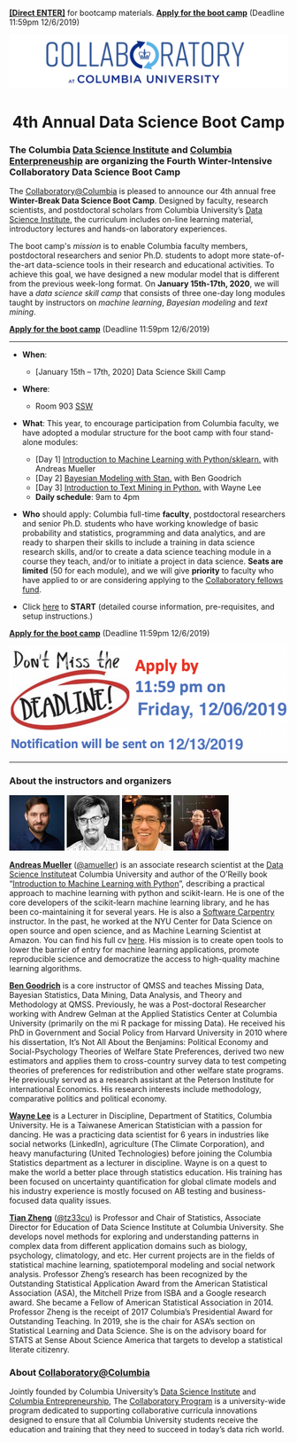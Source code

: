 [**[Direct ENTER]**](/Bootcamp-materials/) for bootcamp materials. [**Apply for the boot camp**](https://forms.gle/TLGbb1NA6E9qzK3V6) (Deadline 11:59pm 12/6/2019)

![collaboratory logo](Misc-files/collaboratory2.png)

<p align="center">
<b> <H1 align="center"> 4th Annual Data Science Boot Camp </H1> </b>
</p> 

### The Columbia [Data Science Institute](http://datascience.columbia.edu/) and [Columbia Enterpreneuship](http://entrepreneurship.columbia.edu/) are organizing the Fourth Winter-Intensive Collaboratory Data Science Boot Camp

The [Collaboratory@Columbia](http://collaboratory.columbia.edu/) is pleased to announce our 4th annual free **Winter-Break Data Science Boot Camp**.  Designed by faculty, research scientists, and postdoctoral scholars from Columbia University’s [Data Science Institute](http://datascience.columbia.edu/), the curriculum includes on-line learning material, introductory lectures and hands-on laboratory experiences. 

The boot camp's *mission* is to enable Columbia faculty members, postdoctoral researchers and senior Ph.D. students to adopt more state-of-the-art data-science tools in their research and educational activities. To achieve this goal, we have designed a new modular model that is different from the previous week-long format. On **January 15th-17th, 2020**, we will have a *data science skill camp* that consists of three one-day long modules taught by instructors on *machine learning*, *Bayesian modeling* and *text mining*. 

[**Apply for the boot camp**](https://forms.gle/TLGbb1NA6E9qzK3V6) (Deadline 11:59pm 12/6/2019)

----

- **When**: 
	- [January 15th – 17th, 2020] Data Science Skill Camp
	
- **Where**: 
	- Room 903 [SSW](http://stat.columbia.edu/location-and-directions/)

- **What**: This year, to encourage participation from Columbia faculty, we have adopted a modular structure for the boot camp with four stand-alone modules:
	- [Day 1] [Introduction to Machine Learning with Python/sklearn.](/Bootcamp-materials/Day1-Machine-Learning/) with Andreas Mueller 
	- [Day 2] [Bayesian Modeling with Stan.](/Bootcamp-materials/Day2-Bayesian-Modeling/) with Ben Goodrich
	- [Day 3] [Introduction to Text Mining in Python.](/Bootcamp-materials/Day3-Text-Mining/) with Wayne Lee
	- **Daily schedule**: 9am to 4pm 

- **Who** should apply: Columbia full-time **faculty**, postdoctoral researchers and senior Ph.D. students who have working knowledge of basic probability and statistics, programming and data analytics, and are ready to sharpen their skills to include a training in data science research skills, and/or to create a data science teaching module in a course they teach, and/or to initiate a project in data science. **Seats are limited** (50 for each module), and we will give **priority** to faculty who have applied to or are considering applying to the [Collaboratory fellows fund](http://entrepreneurship.columbia.edu/collaboratory/collaboratory-fellows-fund/).

- Click [here](https://github.com/DS-BootCamp-Collaboratory-Columbia/AY2019-2020-Winter/blob/master/Bootcamp-materials/README.md) to **START** (detailed course information, pre-requisites, and setup instructions.)

[**Apply for the boot camp**](https://forms.gle/TLGbb1NA6E9qzK3V6) (Deadline 11:59pm 12/6/2019)

![deadline](Misc-files/deadline.png)

----
### About the instructors and organizers
![andy](Misc-files/andy.jpeg) ![Ben](Misc-files/ben.jpeg) ![Wayne](Misc-files/wayne.jpg) ![tian](Misc-files/tian.jpeg)

**[Andreas Mueller](http://amueller.github.io/)** ([@amueller](https://github.com/amueller)) is an associate research scientist at the [Data Science Institute](http://datascience.columbia.edu/)at Columbia University and author of the O’Reilly book “[Introduction to Machine Learning with Python](http://amueller.github.io/#book)”, describing a practical approach to machine learning with python and scikit-learn. He is one of the core developers of the scikit-learn machine learning library, and he has been co-maintaining it for several years. He is also a [Software Carpentry](http://software-carpentry.org/) instructor. In the past, he worked at the NYU Center for Data Science on open source and open science, and as Machine Learning Scientist at Amazon. You can find his full  cv [here](http://amueller.github.io/cv_andreas_mueller.pdf). His mission is to create open tools to lower the barrier of entry for machine learning applications, promote reproducible science and democratize the access to high-quality machine learning algorithms.

**[Ben Goodrich](https://github.com/bgoodri)** is a core instructor of QMSS and teaches Missing Data, Bayesian Statistics, Data Mining, Data Analysis, and Theory and Methodology at QMSS. Previously, he was a Post-doctoral Researcher working with Andrew Gelman at the Applied Statistics Center at Columbia University (primarily on the mi R package for missing Data). He received his PhD in Government and Social Policy from Harvard University in 2010 where his dissertation, It’s Not All About the Benjamins: Political Economy and Social-Psychology Theories of Welfare State Preferences, derived two new estimators and applies them to cross-country survey data to test competing theories of preferences for redistribution and other welfare state programs. He previously served as a research assistant at the Peterson Institute for international Economics.  His research interests include methodology, comparative politics and political economy. 

**[Wayne Lee](https://github.com/leewtai)** is a Lecturer in Discipline, Department of Statitics, Columbia University. He is a Taiwanese American Statistician with a passion for dancing. He was a practicing data scientist for 6 years in industries like social networks (LinkedIn), agriculture (The Climate Corporation), and heavy manufacturing (United Technologies) before joining the Columbia Statistics department as a lecturer in discipline. Wayne is on a quest to make the world a better place through statistics education. His training has been focused on uncertainty quantification for global climate models and his industry experience is mostly focused on AB testing and business-focused data quality issues.  


**[Tian Zheng](http://www.stat.columbia.edu/~tzheng/)** ([@tz33cu](https://github.com/tz33cu)) is Professor and Chair of Statistics, Associate Director for Education of Data Science Institute at Columbia University. She develops novel methods for exploring and understanding patterns in complex data from different application domains such as biology, psychology, climatology, and etc. Her current projects are in the fields of statistical machine learning, spatiotemporal modeling and social network analysis. Professor Zheng’s research has been recognized by the Outstanding Statistical Application Award from the American Statistical Association (ASA), the Mitchell Prize from ISBA and a Google research award. She became a Fellow of American Statistical Association in 2014. Professor Zheng is the receipt of 2017 Columbia’s Presidential Award for Outstanding Teaching. In 2019, she is the chair for ASA’s section on Statistical Learning and Data Science. She is on the advisory board for STATS at Sense About Science America that targets to develop a statistical literate citizenry.


### About [Collaboratory@Columbia](http://collaboratory.columbia.edu/)
Jointly founded by Columbia University’s [Data Science Institute](http://datascience.columbia.edu/) and [Columbia Entrepreneurship](http://entrepreneurship.columbia.edu/), The [Collaboratory Program](http://collaboratory.columbia.edu/) is a university-wide program dedicated to supporting collaborative curricula innovations designed to ensure that all Columbia University students receive the education and training that they need to succeed in today’s data rich world.

